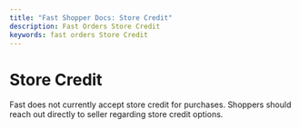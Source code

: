 ```yaml
---
title: "Fast Shopper Docs: Store Credit"
description: Fast Orders Store Credit
keywords: fast orders Store Credit
---
```


# Store Credit

Fast does not currently accept store credit for purchases. Shoppers should reach out directly to seller regarding store credit options.
